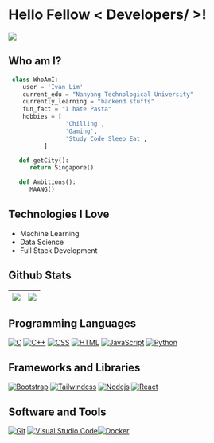 <h1> Hello Fellow < Developers/ >! </h1>

<p>
  <a href="https://github.com/DenverCoder1/readme-typing-svg"><img src="https://readme-typing-svg.herokuapp.com?&font=IBM+Plex+Sans&color=abcdef&size=20&lines=Welcome+to+my+GitHub+Profile!;I'm+a+Full+Stack+Developer.;I'm+a+Data+Scientist." /></a>
</p>

## Who am I?

```python
 class WhoAmI:
    user = 'Ivan Lim'
    current_edu = "Nanyang Technological University"
    currently_learning = "backend stuffs"
    fun_fact = "I hate Pasta"
    hobbies = [
                'Chilling',
                'Gaming',
                'Study Code Sleep Eat',
	      ]

   def getCity():
      return Singapore()

   def Ambitions():
      MAANG()

```

## Technologies I Love

- Machine Learning
- Data Science
- Full Stack Development

## Github Stats

| <img src="https://github-readme-stats.vercel.app/api?username=limivann&&show_icons=true&count_private=true&theme=github_dark"> | <img src="https://github-readme-streak-stats.herokuapp.com/?user=limivann&theme=blueberry_duo"/> |
| ------------------------------------------------------------------------------------------------------------------------------ | ------------------------------------------------------------------------------------------------ |

  <!-- <img src="https://github-readme-stats.vercel.app/api/top-langs/?username=limivann&hide=css&layout=compact&theme=github_dark" > -->

## Programming Languages

<p>
    <a href="#"><img alt="C" src="https://img.shields.io/badge/C%20-%232370ED.svg?logo=c&logoColor=white"></a>
    <a href="#"><img alt="C++" src="https://img.shields.io/badge/C++%20-%2300599C.svg?logo=c%2B%2B&logoColor=white"></a>
    <a href="#"><img alt="CSS" src="https://img.shields.io/badge/CSS%20-%231572B6.svg?logo=css3&logoColor=white"></a>
    <a href="#"><img alt="HTML" src="https://img.shields.io/badge/HTML%20-%23E34F26.svg?logo=html5&logoColor=white"></a>
    <a href="#"><img alt="JavaScript" src="https://img.shields.io/badge/JavaScript%20-%23F7DF1E.svg?logo=javascript&logoColor=black"></a>
    <a href="#"><img alt="Python" src="https://img.shields.io/badge/Python-%23000000.svg?logo=Python&logoColor=white"></a>
</p>

## Frameworks and Libraries

<p>
   <a href="#"><img alt="Bootstrap" src="https://img.shields.io/badge/Bootstrap-563D7C?logo=bootstrap&logoColor=white"></a>
   <a href="#"><img alt="Tailwindcss" src="https://img.shields.io/badge/tailwindcss-%2338B2AC.svg?logo=tailwindcss&logoColor=white"></a>
   <a href="#"><img alt="Nodejs" src="https://img.shields.io/badge/-Node.js-303030?style=flat-square&logo=Node.js"></a>
   <a href="#"><img alt="React" src="https://img.shields.io/badge/-React-000000?style=flat-square&logo=React"></a>
   <!-- React -->
   <!-- Node -->
</p>

## Software and Tools

<p>
  <a href="#"><img alt="Git" src="https://img.shields.io/badge/Git%20-%23F05033.svg?logo=git&logoColor=white"></a>
  <a href="#"><img alt="Visual Studio Code" src="https://img.shields.io/badge/Visual%20Studio%20Code-0078d7.svg?logo=visual-studio-code&logoColor=white"></a><a href="#"><img alt="Docker" src="https://img.shields.io/badge/-Docker-384D54?style=flat-square&logo=Docker"></a>
	
</p>

<!-- ## Currently listening

<a href="https://spotify-github-profile.vercel.app/api/view.svg?uid=21pqy5yzudkfwqwlgcjyeyv5a&redirect=true" target="blank">
  <img
    src="https://spotify-github-profile.vercel.app/api/view?uid=21pqy5yzudkfwqwlgcjyeyv5a&cover_image=true&theme=default&bar_color=53b14f&bar_color_cover=true"
    alt="spotify" />
</a> -->
